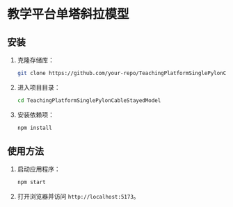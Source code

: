 # 教学平台单塔斜拉模型

## 安装
1. 克隆存储库：
    ```bash
    git clone https://github.com/your-repo/TeachingPlatformSinglePylonCableStayedModel.git
    ```
2. 进入项目目录：
    ```bash
    cd TeachingPlatformSinglePylonCableStayedModel
    ```
3. 安装依赖项：
    ```bash
    npm install
    ```

## 使用方法
1. 启动应用程序：
    ```bash
    npm start
    ```
2. 打开浏览器并访问 `http://localhost:5173`。
